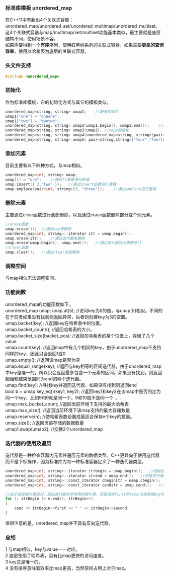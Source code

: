 ### 标准库模板 unordered_map
在C++11中有新出4个关联式容器：unordered\_map/unordered\_set/unordered\_multimap/unordered\_multiset。   
这4个关联式容器与map/multimap/set/multiset功能基本类似，最主要就是底层结构不同，使用场景不容。   
如果需要得到一个**有序**序列，使用红黑树系列的关联式容器，如果需要**更高的查询效率**，使用以哈希表为底层的关联式容器。     
### 头文件支持
```c
#include <unordered_map>   
```   
### 初始化
作为标准库模板，它的初始化方式与其它的模板类似。   
```c
unordered_map<string, string> umap1;	//缺省初始化    
umap1["one"] = "oneone";  
umap1["two"] = "twotwo";    
unordered_map<string, string> umap2(umap1.begin(), umap1.end());	//区间初始化[)   
unordered_map<string, string> umap3(umap2);	//copy初始化   
unordered_map<string, string> umap4(unordered_map<string, string>{pair<string, string>{"three", "threethree"}});	//（右值）移动构造初始化 move   
unordered_map<string, string> umap5{ pair<string,string>{"four","fourfour"}, pair<string,string>{"five","fivefive"} };	//初始化列表初始化   
```  
### 添加元素
目前主要有以下四种方式，与map相似。   
```c
unordered_map<int, string> umap;   
umap[1] = "one";	//通过[]重载进行赋值   
umap.insert({ 2,"two" });	//通过insert函数进行重载   
umap.emplace(pair<int, string>{3, "three"});	//通过emplace进行重载  
```
### 删除元素
主要通过clear函数进行全部删除，以及通过erase函数删除部分或个别元素。   
```c
//erase函数   
umap.erase(1);	//通过key来删除   
unordered_map<int, string>::iterator itr = umap.begin();   
umap.erase(itr);	//通过迭代器来删除  
umap.erase(umap.begin(), umap.end());	//通过迭代器区间来删除(]   
//clear函数   
umap.clear();	//通过clear全部删除  
```   
### 调整空间
与map相似无法调整空间。  
### 功能函数
unordered\_map的功能函数如下。   
unordered\_map unap;
unap.at(5);	//访问key为5的值，与unap[5]相似。不同的在于前者如果没有找到则返回异常，后者则创建key为5的空置。   
umap.backet(key);	//返回key在哈希表中的位置。  
umap.backet_count();	//返回哈希表的大小。  
umap.backet_size(backet_pos);	//返回在哈希表的某个位置上，存储了几个value   
umap.count(key);  //返回map中有几个相同的key，由于unordered\_map不支持同样的key，因此只会返回1或0   
umap.empty();	//返回该map是否为空   
umap.equal_range(key);	//返回与key相等的区间迭代器，由于unordered\_map中key是唯一的，所以只会返回最多包含一个元素的区间。如果没有找到，则返回起始和结束范围同为end的两个迭代器。   
umap.find(key);	//寻找key并返回迭代器，如果没有找到则返回end   
bool b = umap.key\_eq()(key1, key2);	//返回key1和key2在该map中是否判定为同一个key，比如9和9就是同一个，9和10就不是同一个……      
umap.max\_bucket\_count;	//返回当前环境下支持的最大哈希表   
umap.max_size();	//返回当前环境下该map支持的最大存储数量  
umap.reserve(n);	//使哈希表数设置成最适合保存n个key的数量。   
umap.size();	//返回当前存储的数据数量   
umap1.swap(umap2);	//交换2个unordered\_map   
### 迭代器的使用及遍历
迭代器是一种检查容器内元素并遍历元素的数据类型。C++更趋向于使用迭代器而不是下标操作，因为标准库为每一种标准容器定义了一种迭代器类型。   
```c
unordered_map<int, string>::iterator itrbegin = umap.begin();	//起始迭代器   
unordered_map<int, string>::iterator itrend = umap.end();	//结束迭代器   
unordered_map<int, string>::const_iterator cbeginitr = umap.cbegin();	//常量起始迭代器   
unordered_map<int, string>::const_iterator cenditr = umap.cend();	//常量结束迭代器   

//由于该容器为键值对，因此迭代器并非常用的解引用，而是调用first和second来获取key和value     
for (; itrBegin != m.end(); itrBegin++)    
{     
	cout << itrBegin->first << " " << itrBegin->second;   
}   
```
值得注意的是，unordered\_map并不具有反向迭代器。  
### 总结   
1 与map相似，key与value一一对应。   
2 底层使用了哈希表，具有比map更快的访问速度。  
3 key总是唯一的。   
4 没有排序意味着效率比map更高，当然空间占用上次于map。    